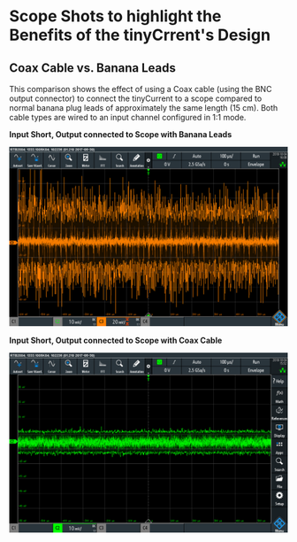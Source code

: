 # Scope Shots to highlight the Benefits of the tinyCrrent's Design

## Coax Cable vs. Banana Leads

This comparison shows the effect of using a Coax cable (using the BNC output connector)
to connect the tinyCurrent to a scope compared to normal banana plug leads of approximately the same length
(15 cm).
Both cable types are wired to an input channel configured in 1:1 mode.

**Input Short, Output connected to Scope with Banana Leads**

<img src="Scope_Shots/output_noise_Leads.png" style="display: inline-block;">

**Input Short, Output connected to Scope with Coax Cable**

<img src="Scope_Shots/output_noise_Coax.png" style="display: inline-block;">
